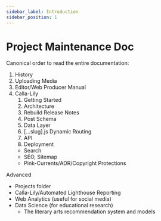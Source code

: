 ```yaml
---
sidebar_label: Introduction
sidebar_position: 1
---
```

# Project Maintenance Doc

Canonical order to read the entire documentation:
1. History
2. Uploading Media
3. Editor/Web Producer Manual
4. Calla-Lily
    1. Getting Started
    2. Architecture
    3. Rebuild Release Notes
    4. Post Schema
    5. Data Layer
    6. [...slug].js Dynamic Routing
    7. API
    8. Deployment
    - Search
    - SEO, Sitemap
    - Pink-Currents/ADR/Copyright Protections

Advanced
- Projects folder
- Calla-Lily/Automated Lighthouse Reporting
- Web Analytics (useful for social media)
- Data Science (for educational research)
  - The literary arts recommendation system and models